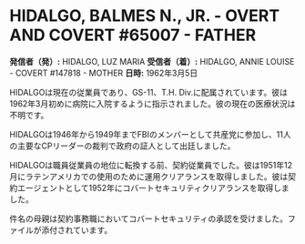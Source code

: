 # HIDALGO, BALMES N., JR. - OVERT AND COVERT #65007 - FATHER

**発信者（発）:** HIDALGO, LUZ MARIA
**受信者（着）:** HIDALGO, ANNIE LOUISE - COVERT #147818 - MOTHER
**日時:** 1962年3月5日

HIDALGOは現在の従業員であり、GS-11、T.H. Div.に配属されています。彼は1962年3月初めに病院に入院するように指示されました。彼の現在の医療状況は不明です。

HIDALGOは1946年から1949年までFBIのメンバーとして共産党に参加し、11人の主要なCPリーダーの裁判で政府の証人として出廷しました。

HIDALGOは職員従業員の地位に転換する前、契約従業員でした。彼は1951年12月にラテンアメリカでの使用のために運用クリアランスを取得しました。彼は契約エージェントとして1952年にコバートセキュリティクリアランスを取得しました。

件名の母親は契約事務職においてコバートセキュリティの承認を受けました。ファイルが添付されています。